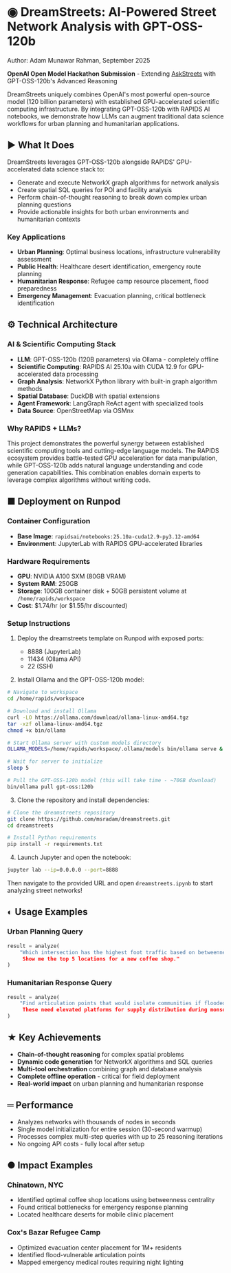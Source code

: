 # ◉ DreamStreets: AI-Powered Street Network Analysis with GPT-OSS-120b

Author: Adam Munawar Rahman, September 2025

**OpenAI Open Model Hackathon Submission** - Extending [AskStreets](https://devpost.com/software/askstreets-querying-and-visualizing-street-networks) with GPT-OSS-120b's Advanced Reasoning

DreamStreets uniquely combines OpenAI's most powerful open-source model (120 billion parameters) with established GPU-accelerated scientific computing infrastructure. By integrating GPT-OSS-120b with RAPIDS AI notebooks, we demonstrate how LLMs can augment traditional data science workflows for urban planning and humanitarian applications.


## ► What It Does

DreamStreets leverages GPT-OSS-120b alongside RAPIDS' GPU-accelerated data science stack to:
- Generate and execute NetworkX graph algorithms for network analysis
- Create spatial SQL queries for POI and facility analysis  
- Perform chain-of-thought reasoning to break down complex urban planning questions
- Provide actionable insights for both urban environments and humanitarian contexts

### Key Applications
- **Urban Planning**: Optimal business locations, infrastructure vulnerability assessment
- **Public Health**: Healthcare desert identification, emergency route planning
- **Humanitarian Response**: Refugee camp resource placement, flood preparedness
- **Emergency Management**: Evacuation planning, critical bottleneck identification

## ⚙ Technical Architecture

### AI & Scientific Computing Stack
- **LLM**: GPT-OSS-120b (120B parameters) via Ollama - completely offline
- **Scientific Computing**: RAPIDS AI 25.10a with CUDA 12.9 for GPU-accelerated data processing
- **Graph Analysis**: NetworkX Python library with built-in graph algorithm methods
- **Spatial Database**: DuckDB with spatial extensions
- **Agent Framework**: LangGraph ReAct agent with specialized tools
- **Data Source**: OpenStreetMap via OSMnx

### Why RAPIDS + LLMs?
This project demonstrates the powerful synergy between established scientific computing tools and cutting-edge language models. The RAPIDS ecosystem provides battle-tested GPU acceleration for data manipulation, while GPT-OSS-120b adds natural language understanding and code generation capabilities. This combination enables domain experts to leverage complex algorithms without writing code.

## ■ Deployment on Runpod

### Container Configuration
- **Base Image**: `rapidsai/notebooks:25.10a-cuda12.9-py3.12-amd64`
- **Environment**: JupyterLab with RAPIDS GPU-accelerated libraries

### Hardware Requirements
- **GPU**: NVIDIA A100 SXM (80GB VRAM)
- **System RAM**: 250GB
- **Storage**: 100GB container disk + 50GB persistent volume at `/home/rapids/workspace`
- **Cost**: $1.74/hr (or $1.55/hr discounted)

### Setup Instructions

1. Deploy the dreamstreets template on Runpod with exposed ports:
   - 8888 (JupyterLab)
   - 11434 (Ollama API)
   - 22 (SSH)

2. Install Ollama and the GPT-OSS-120b model:
```bash
# Navigate to workspace
cd /home/rapids/workspace

# Download and install Ollama
curl -LO https://ollama.com/download/ollama-linux-amd64.tgz
tar -xzf ollama-linux-amd64.tgz
chmod +x bin/ollama

# Start Ollama server with custom models directory
OLLAMA_MODELS=/home/rapids/workspace/.ollama/models bin/ollama serve &

# Wait for server to initialize
sleep 5

# Pull the GPT-OSS-120b model (this will take time - ~70GB download)
bin/ollama pull gpt-oss:120b
```

3. Clone the repository and install dependencies:
```bash
# Clone the dreamstreets repository
git clone https://github.com/msradam/dreamstreets.git
cd dreamstreets

# Install Python requirements
pip install -r requirements.txt
```

4. Launch Jupyter and open the notebook:
```bash
jupyter lab --ip=0.0.0.0 --port=8888
```

Then navigate to the provided URL and open `dreamstreets.ipynb` to start analyzing street networks!

## ◐ Usage Examples

### Urban Planning Query
```python
result = analyze(
    "Which intersection has the highest foot traffic based on betweenness centrality? 
     Show me the top 5 locations for a new coffee shop."
)
```

### Humanitarian Response Query
```python
result = analyze(
    "Find articulation points that would isolate communities if flooded. 
     These need elevated platforms for supply distribution during monsoons."
)
```

## ★ Key Achievements

- **Chain-of-thought reasoning** for complex spatial problems
- **Dynamic code generation** for NetworkX algorithms and SQL queries
- **Multi-tool orchestration** combining graph and database analysis
- **Complete offline operation** - critical for field deployment
- **Real-world impact** on urban planning and humanitarian response

## ═ Performance

- Analyzes networks with thousands of nodes in seconds
- Single model initialization for entire session (30-second warmup)
- Processes complex multi-step queries with up to 25 reasoning iterations
- No ongoing API costs - fully local after setup

## ● Impact Examples

### Chinatown, NYC
- Identified optimal coffee shop locations using betweenness centrality
- Found critical bottlenecks for emergency response planning
- Located healthcare deserts for mobile clinic placement

### Cox's Bazar Refugee Camp
- Optimized evacuation center placement for 1M+ residents
- Identified flood-vulnerable articulation points
- Mapped emergency medical routes requiring night lighting
